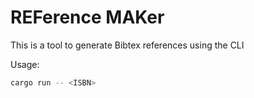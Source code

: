 # REFerence MAKer

This is a tool to generate Bibtex references using the CLI

Usage:

```sh
cargo run -- <ISBN>
```
